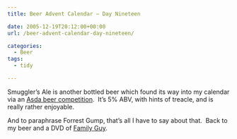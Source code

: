 ```yaml
---
title: Beer Advent Calendar – Day Nineteen

date: 2005-12-19T20:12:00+00:00
url: /beer-advent-calendar-day-nineteen/

categories:
  - Beer
tags:
  - tidy

---
```

Smuggler&#8217;s Ale is another bottled beer which found its way into my calendar via an [Asda beer competition][1].  It&#8217;s 5% ABV, with hints of treacle, and is really rather enjoyable.

And to paraphrase Forrest Gump, that&#8217;s all I have to say about that.  Back to my beer and a DVD of [Family Guy][2].

 [1]: http://www.asda-beer.co.uk/pages/competition.html
 [2]: http://www.familyguy.com